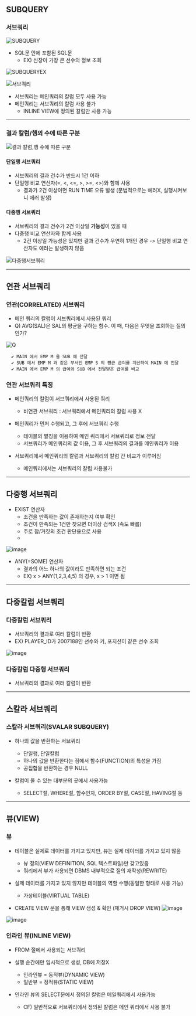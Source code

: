 ## SUBQUERY
### 서브쿼리

![SUBQUERY](https://github.com/silverywaves/IT_ACADEMY/assets/155939946/930c9833-7ff0-4eca-8d98-d0c3beed4574)

- SQL문 안에 포함된 SQL문
  - EX) 신장이 가장 큰 선수의 정보 조회
 
![SUBQUERYEX](https://github.com/silverywaves/IT_ACADEMY/assets/155939946/1883df4f-22f5-4ecb-8638-2930dd2ddaae)

![서브쿼리](https://github.com/silverywaves/IT_ACADEMY/assets/155939946/5dd8a884-54e3-4f6b-b395-918775ac6906)

- 서브쿼리는 메인쿼리의 칼럼 모두 사용 가능
- 메인쿼리는 서브쿼리의 칼럼 사용 불가
  - INLINE VIEW에 정의된 칼럼만 사용 가능


---

### 결과 칼럼/행의 수에 따른 구분

![결과 칼럼,행 수에 따른 구분](https://github.com/silverywaves/IT_ACADEMY/assets/155939946/e8335d08-91a5-44f8-a9db-0c7521f5e66a)


#### 단일행 서브쿼리
  - 서브쿼리의 결과 건수가 반드시 1건 이하
  - 단일행 비교 연산자(=, <, <=, >, >=, <>)와 함께 사용
    - 결과가 2건 이상이면 RUN TIME 오류 발생 (문법적으로는 에러X, 실행시켜보니 에러 발생)
   

#### 다중행 서브쿼리
  - 서브쿼리의 결과 건수가 2건 이상일 **가능성**이 있을 때
  - 다중행 비교 연산자와 함께 사용
    - 2건 이상일 가능성은 있지만 결과 건수가 우연히 1개인 경우 -> 단일행 비교 연산자도 에러는 발생하지 않음
   
![다중행서브쿼리](https://github.com/silverywaves/IT_ACADEMY/assets/155939946/7d9bdc2c-9aed-42d3-a583-92e8ec6c3166)



---

## 연관 서브쿼리
### 연관(CORRELATED) 서브쿼리
- 메인 쿼리의 칼럼이 서브쿼리에서 사용된 쿼리
- Q) AVG(SAL)은 SAL의 평균을 구하는 함수. 이 때, 다음은 무엇을 조회하는 질의인가?

![Q](https://github.com/silverywaves/IT_ACADEMY/assets/155939946/ce60f06c-255e-4716-a2b5-32a0b4945052)


```
  ✔ MAIN 에서 EMP M 을 SUB 에 전달
  ✔ SUB 에서 EMP M 과 같은 부서인 EMP S 의 평균 급여를 계산하여 MAIN 에 전달
  ✔ MAIN 에서 EMP M 의 급여와 SUB 에서 전달받은 급여를 비교
```

### 연관 서브쿼리 특징
- 메인쿼리의 칼럼이 서브쿼리에서 사용된 쿼리
  - 비연관 서브쿼리 : 서브쿼리에서 메인쿼리의 칼럼 사용 X

- 메인쿼리가 먼저 수행되고, 그 후에 서브쿼리 수행
  - 테이블의 별칭을 이용하여 메인 쿼리에서 서브쿼리로 정보 전달
  - 서브쿼리가 메인쿼리의 값 이용, 그 후 서브쿼리의 결과를 메인쿼리가 이용

- 서브쿼리에서 메인쿼리의 칼럼과 서브쿼리의 칼럼 간 비교가 이루어짐
  - 메인쿼리에서는 서브쿼리의 칼럼 사용불가


---

## 다중행 서브쿼리
  - EXIST 연산자
    - 조건을 만족하는 값이 존재하는지 여부 확인
    - 조건이 만족되는 1건만 찾으면 더이상 검색X (속도 빠름)
    - 주로 참/거짓의 조건 판단용으로 사용
    - 
![image](https://github.com/silverywaves/IT_ACADEMY/assets/155939946/c2d8bff5-f97f-46b3-9977-fd791c5f20ec)


  - ANY(=SOME) 연산자
    - 결과의 어느 하나의 값이라도 만족하면 되는 조건
    - EX) x > ANY(1,2,3,4,5) 의 경우, x > 1 이면 됨 


---

## 다중칼럼 서브쿼리
### 다중칼럼 서브쿼리
  - 서브쿼리의 결과로 여러 칼럼이 반환
  - EX) PLAYER_ID가 2007188인 선수와 키, 포지션이 같은 선수 조회
    
![image](https://github.com/silverywaves/IT_ACADEMY/assets/155939946/2e38e47c-7195-47f8-8f10-5b9e62bd2458)


### 다중칼럼 다중행 서브쿼리
  - 서브쿼리의 결과로 여러 칼럼이 반환


---

## 스칼라 서브쿼리
### 스칼라 서브쿼리(SVALAR SUBQUERY)
  - 하나의 값을 반환하는 서브쿼리
    - 단일행, 단일칼럼
    - 하나의 값을 반환한다는 점에서 함수(FUNCTION)의 특성을 가짐
    - 공집합을 반환하는 경우 NULL 

  - 칼럼이 올 수 있는 대부분의 곳에서 사용가능
    - SELECT절, WHERE절, 함수인자, ORDER BY절, CASE절, HAVING절 등
   

---

## 뷰(VIEW)
### 뷰
  - 테이블은 실제로 데이터를 가지고 있지만, 뷰는 실제 데이터를 가지고 있지 않음
    - 뷰 정의(VIEW DEFINITION, SQL 텍스트파일)만 갖고있음
    - 쿼리에서 뷰가 사용되면 DBMS 내부적으로 질의 재작성(REWRITE)

  - 실제 데이터를 가지고 있지 않지만 테이블의 역할 수행(동일한 형태로 사용 가능)
    - 가상테이블(VIRTUAL TABLE)

  - CREATE VIEW 문을 통해 VIEW 생성 & 확인 (제거시 DROP VIEW)
![image](https://github.com/silverywaves/IT_ACADEMY/assets/155939946/b6e8c80e-778f-469d-9d0c-7c69ec72ec26)

![image](https://github.com/silverywaves/IT_ACADEMY/assets/155939946/4973c8ab-52d0-447b-a88a-3239c489b522)



### 인라인 뷰(INLINE VIEW)
  - FROM 절에서 사용되는 서브쿼리
  - 실행 순간에만 임시적으로 생성, DB에 저장X
    - 인라인뷰 = 동적뷰(DYNAMIC VIEW)
    - 일반뷰 = 정적뷰(STATIC VIEW)

  - 인라인 뷰의 SELECT문에서 정의된 칼럼은 메일쿼리에서 사용가능
    - CF) 일반적으로 서브쿼리에서 정의된 칼럼은 메인 쿼리에서 사용 불가


